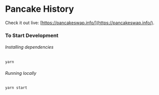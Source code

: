 # Pancake History

Check it out live: [https://pancakeswap.info/](https://pancakeswap.info/).

### To Start Development

###### Installing dependencies
```bash
yarn
```

###### Running locally
```bash
yarn start
```
